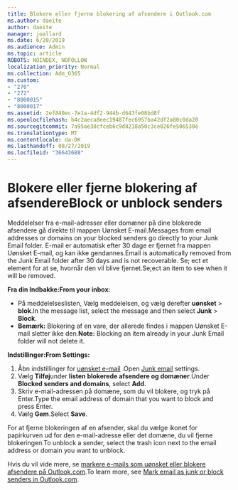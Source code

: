 ```yaml
---
title: Blokere eller fjerne blokering af afsendere i Outlook.com
ms.author: daeite
author: daeite
manager: joallard
ms.date: 6/20/2019
ms.audience: Admin
ms.topic: article
ROBOTS: NOINDEX, NOFOLLOW
localization_priority: Normal
ms.collection: Adm_O365
ms.custom:
- "270"
- "272"
- "8000015"
- "8000017"
ms.assetid: 2ef840ec-7e1a-4df2-944b-d643fe08bd8f
ms.openlocfilehash: b4c2aeca8eec19487fec6957ba42df2a80c0da20
ms.sourcegitcommit: 7a95ae38cfceb6c9d8218a50c3ce026fe506530e
ms.translationtype: MT
ms.contentlocale: da-DK
ms.lasthandoff: 08/27/2019
ms.locfileid: "36643688"
---
```

# <a name="block-or-unblock-senders"></a><span data-ttu-id="aa637-102">Blokere eller fjerne blokering af afsendere</span><span class="sxs-lookup"><span data-stu-id="aa637-102">Block or unblock senders</span></span>

<span data-ttu-id="aa637-103">Meddelelser fra e-mail-adresser eller domæner på dine blokerede afsendere gå direkte til mappen Uønsket E-mail.</span><span class="sxs-lookup"><span data-stu-id="aa637-103">Messages from email addresses or domains on your blocked senders go directly to your Junk Email folder.</span></span> <span data-ttu-id="aa637-104">E-mail er automatisk efter 30 dage er fjernet fra mappen Uønsket E-mail, og kan ikke gendannes.</span><span class="sxs-lookup"><span data-stu-id="aa637-104">Email is automatically removed from the Junk Email folder after 30 days and is not recoverable.</span></span> <span data-ttu-id="aa637-105">Se; ect et element for at se, hvornår den vil blive fjernet.</span><span class="sxs-lookup"><span data-stu-id="aa637-105">Se;ect an item to see when it will be removed.</span></span>

<span data-ttu-id="aa637-106">**Fra din Indbakke:**</span><span class="sxs-lookup"><span data-stu-id="aa637-106">**From your inbox:**</span></span>

- <span data-ttu-id="aa637-107">På meddelelseslisten, Vælg meddelelsen, og vælg derefter **uønsket** > **blok**.</span><span class="sxs-lookup"><span data-stu-id="aa637-107">In the message list, select the message and then select **Junk** > **Block**.</span></span>
- <span data-ttu-id="aa637-108">**Bemærk:** Blokering af en vare, der allerede findes i mappen Uønsket E-mail sletter ikke den.</span><span class="sxs-lookup"><span data-stu-id="aa637-108">**Note:** Blocking an item already in your Junk Email folder will not delete it.</span></span>

<span data-ttu-id="aa637-109">**Indstillinger:**</span><span class="sxs-lookup"><span data-stu-id="aa637-109">**From Settings:**</span></span>

1. <span data-ttu-id="aa637-110">Åbn indstillinger for [uønsket e-mail](https://outlook.live.com/mail/options/mail/junkEmail) .</span><span class="sxs-lookup"><span data-stu-id="aa637-110">Open [Junk email](https://outlook.live.com/mail/options/mail/junkEmail) settings.</span></span>
2. <span data-ttu-id="aa637-111">Vælg **Tilføj**under **listen blokerede afsendere og domæner**.</span><span class="sxs-lookup"><span data-stu-id="aa637-111">Under **Blocked senders and domains**, select **Add**.</span></span>
3. <span data-ttu-id="aa637-112">Skriv e-mail-adressen på domæne, som du vil blokere, og tryk på Enter.</span><span class="sxs-lookup"><span data-stu-id="aa637-112">Type the email address of domain that you want to block and press Enter.</span></span>
4. <span data-ttu-id="aa637-113">Vælg **Gem**.</span><span class="sxs-lookup"><span data-stu-id="aa637-113">Select **Save**.</span></span>

<span data-ttu-id="aa637-114">For at fjerne blokeringen af en afsender, skal du vælge ikonet for papirkurven ud for den e-mail-adresse eller det domæne, du vil fjerne blokeringen.</span><span class="sxs-lookup"><span data-stu-id="aa637-114">To unblock a sender, select the trash icon next to the email address or domain you want to unblock.</span></span>

<span data-ttu-id="aa637-115">Hvis du vil vide mere, se [markere e-mails som uønsket eller blokere afsendere på Outlook.com](https://support.office.com/article/a3ece97b-82f8-4a5e-9ac3-e92fa6427ae4?wt.mc_id=Office_Outlook_com_Alchemy).</span><span class="sxs-lookup"><span data-stu-id="aa637-115">To learn more, see [Mark email as junk or block senders in Outlook.com](https://support.office.com/article/a3ece97b-82f8-4a5e-9ac3-e92fa6427ae4?wt.mc_id=Office_Outlook_com_Alchemy).</span></span>